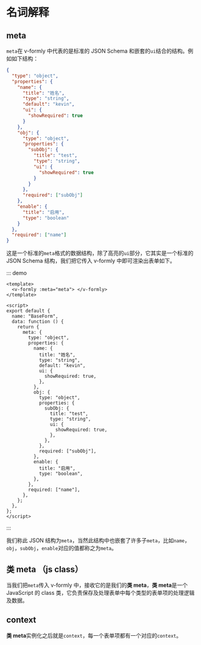 # 名词解释

## meta

`meta`在 v-formly 中代表的是标准的 JSON Schema 和嵌套的`ui`结合的结构。例如如下结构：

```json {9-11,19-21}
{
  "type": "object",
  "properties": {
    "name": {
      "title": "姓名",
      "type": "string",
      "default": "kevin",
      "ui": {
        "showRequired": true
      }
    },
    "obj": {
      "type": "object",
      "properties": {
        "subObj": {
          "title": "test",
          "type": "string",
          "ui": {
            "showRequired": true
          }
        }
      },
      "required": ["subObj"]
    },
    "enable": {
      "title": "启用",
      "type": "boolean"
    }
  },
  "required": ["name"]
}
```

这是一个标准的`meta`格式的数据结构，除了高亮的`ui`部分，它其实是一个标准的 JSON Schema 结构，我们把它传入 v-formly 中即可渲染出表单如下。

::: demo

```vue
<template>
  <v-formly :meta="meta"> </v-formly>
</template>

<script>
export default {
  name: "BaseForm",
  data: function () {
    return {
      meta: {
        type: "object",
        properties: {
          name: {
            title: "姓名",
            type: "string",
            default: "kevin",
            ui: {
              showRequired: true,
            },
          },
          obj: {
            type: "object",
            properties: {
              subObj: {
                title: "test",
                type: "string",
                ui: {
                  showRequired: true,
                },
              },
            },
            required: ["subObj"],
          },
          enable: {
            title: "启用",
            type: "boolean",
          },
        },
        required: ["name"],
      },
    };
  },
};
</script>
```

:::

我们称此 JSON 结构为`meta`，当然此结构中也嵌套了许多子`meta`，比如`name`，`obj`，`subObj`，`enable`对应的值都称之为`meta`。

## 类 meta （js class）

当我们把`meta`传入 v-formly 中，接收它的是我们的**类 meta**，**类 meta**是一个 JavaScript 的 class 类，它负责保存及处理表单中每个类型的表单项的处理逻辑及数据。

## context

**类 meta**实例化之后就是`context`，每一个表单项都有一个对应的`context`。

